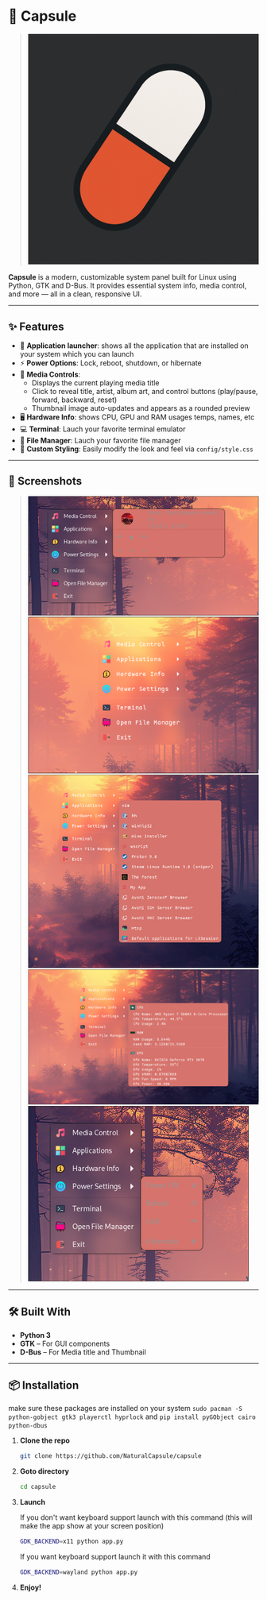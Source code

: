 # 💊 Capsule

> ![App](repo_images/capsule.png)

**Capsule** is a modern, customizable system panel built for Linux using Python, GTK and D-Bus. It provides essential system info, media control, and more — all in a clean, responsive UI.

---

## ✨ Features

- 🚀 **Application launcher**: shows all the application that are installed on your system which you can launch
- ⚡ **Power Options**: Lock, reboot, shutdown, or hibernate
- 🎵 **Media Controls**:
  - Displays the current playing media title
  - Click to reveal title, artist, album art, and control buttons (play/pause, forward, backward, reset)
  - Thumbnail image auto-updates and appears as a rounded preview
- 🖥️  **Hardware Info**: shows CPU, GPU and RAM usages temps, names, etc
- 💻 **Terminal**: Lauch your favorite terminal emulator
- 📂 **File Manager**: Lauch your favorite file manager
- 🎨 **Custom Styling**: Easily modify the look and feel via `config/style.css`
---


## 📸 Screenshots

> ![ScreenShots](repo_images/2.png) ![ScreenShots](repo_images/1.png) ![ScreenShots](repo_images/3.png) ![ScreenShots](repo_images/4.png) ![ScreenShots](repo_images/5.png)

---

## 🛠️ Built With

- **Python 3**
- **GTK** – For GUI components
- **D-Bus** – For Media title and Thumbnail

---


## 📦 Installation

make sure these packages are installed on your system
`sudo pacman -S python-gobject gtk3 playerctl hyprlock`
and
`pip install pyGObject cairo python-dbus`

1. **Clone the repo**
   ```bash
   git clone https://github.com/NaturalCapsule/capsule
   ```

2. **Goto directory**
   ```bash
   cd capsule
   ```

3. **Launch**


   If you don't want keyboard support launch with this command (this will make the app show at your screen position)
   ```bash
   GDK_BACKEND=x11 python app.py
   ```

   If you want keyboard support launch it with this command
   ```bash
   GDK_BACKEND=wayland python app.py
   ```

4. **Enjoy!**
